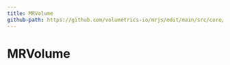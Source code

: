 ```yaml
---
title: MRVolume
github-path: https://github.com/volumetrics-io/mrjs/edit/main/src/core/entities/MRVolume.js
---
```

# MRVolume

